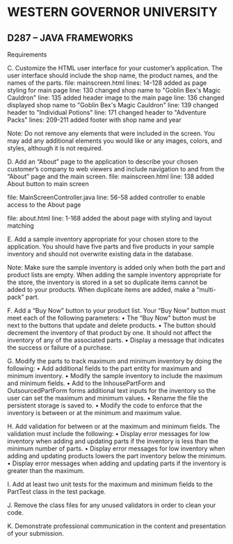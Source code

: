 # WESTERN GOVERNOR UNIVERSITY 
## D287 – JAVA FRAMEWORKS
Requirements

C.  Customize the HTML user interface for your customer’s application. The user interface should include the shop name, the product names, and the names of the parts.
file: mainscreen.html
lines: 14-128 added as page styling for main page
line: 130 changed shop name to "Goblin Bex's Magic Cauldron"
line: 135 added header image to the main page
line: 136 changed displayed shop name to "Goblin Bex's Magic Cauldron"
line: 139 changed header to "Individual Potions"
line: 171 changed header to "Adventure Packs"
lines: 209-211 added footer with shop name and year

Note: Do not remove any elements that were included in the screen. You may add any additional elements you would like or any images, colors, and styles, although it is not required.

D.  Add an “About” page to the application to describe your chosen customer’s company to web viewers and include navigation to and from the “About” page and the main screen.
file: mainscreen.html
line: 138 added About button to main screen

file: MainScreenController.java
line: 56-58 added controller to enable access to the About page

file: about.html
line: 1-168 added the about page with styling and layout matching

E.  Add a sample inventory appropriate for your chosen store to the application. You should have five parts and five products in your sample inventory and should not overwrite existing data in the database.

Note: Make sure the sample inventory is added only when both the part and product lists are empty. When adding the sample inventory appropriate for the store, the inventory is stored in a set so duplicate items cannot be added to your products. When duplicate items are added, make a “multi-pack” part.

F.  Add a “Buy Now” button to your product list. Your “Buy Now” button must meet each of the following parameters:
•  The “Buy Now” button must be next to the buttons that update and delete products.
•  The button should decrement the inventory of that product by one. It should not affect the inventory of any of the associated parts.
•  Display a message that indicates the success or failure of a purchase.

G.  Modify the parts to track maximum and minimum inventory by doing the following:
•  Add additional fields to the part entity for maximum and minimum inventory.
•  Modify the sample inventory to include the maximum and minimum fields.
•  Add to the InhousePartForm and OutsourcedPartForm forms additional text inputs for the inventory so the user can set the maximum and minimum values.
•  Rename the file the persistent storage is saved to.
•  Modify the code to enforce that the inventory is between or at the minimum and maximum value.

H.  Add validation for between or at the maximum and minimum fields. The validation must include the following:
•  Display error messages for low inventory when adding and updating parts if the inventory is less than the minimum number of parts.
•  Display error messages for low inventory when adding and updating products lowers the part inventory below the minimum.
•  Display error messages when adding and updating parts if the inventory is greater than the maximum.

I.  Add at least two unit tests for the maximum and minimum fields to the PartTest class in the test package.

J.  Remove the class files for any unused validators in order to clean your code.

K.  Demonstrate professional communication in the content and presentation of your submission.
